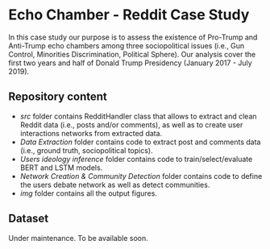 # Echo Chamber - Reddit Case Study
In this case study our purpose is to assess the existence of Pro-Trump and Anti-Trump echo chambers among three sociopolitical issues (i.e., Gun Control, Minorities Discrimination, Political Sphere). Our analysis cover the first two years and half of Donald Trump Presidency (January 2017 - July 2019).
## Repository content
+ *src* folder contains RedditHandler class that allows to extract and clean Reddit data (i.e., posts and/or comments), as well as to create user interactions networks from extracted data.
+ *Data Extraction* folder contains code to extract post and comments data (i.e., ground truth, sociopolitical topics).
+ *Users ideology inference* folder contains code to train/select/evaluate BERT and LSTM models.
+ *Network Creation & Community Detection* folder contains code to define the users debate network as well as detect communities.
+ *img* folder contains all the output figures.
## Dataset
Under maintenance. To be available soon.
